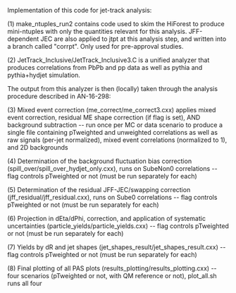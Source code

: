 Implementation of this code for jet-track analysis:

(1) make_ntuples_run2 contains code used to skim the HiForest to produce mini-ntuples with only the quantities relevant for this analysis. JFF-dependent JEC are also applied to jtpt at this analysis step, and written into a branch called "corrpt".  Only used for pre-approval studies. 

(2) JetTrack_Inclusive/JetTrack_Inclusive3.C is a unified analyzer that produces correlations from PbPb and pp data as well as pythia and pythia+hydjet simulation.

The output from this analyzer is then (locally) taken through the analysis procedure described in AN-16-298:

(3) Mixed event correction (me_correct/me_correct3.cxx) applies mixed event correction, residual ME shape correction (if flag is set), AND background subtraction -- run once per MC or data scenario to produce a single file containing pTweighted and unweighted correlations as well as raw signals (per-jet normalized), mixed event correlations (normalized to 1), and 2D backgrounds

(4) Determination of the background fluctuation bias correction (spill_over/spill_over_hydjet_only.cxx), runs on SubeNon0 correlations -- flag controls pTweighted or not (must be run separately for each)

(5) Determination of the residual JFF-JEC/swapping correction (jff_residual/jff_residual.cxx), runs on Sube0 correlations --  flag controls pTweighted or not (must be run separately for each)

(6) Projection in dEta/dPhi, correction, and application of systematic uncertainties (particle_yields/particle_yields.cxx) --  flag controls pTweighted or not (must be run separately for each)

(7) Yields by dR and jet shapes (jet_shapes_result/jet_shapes_result.cxx) --  flag controls pTweighted or not (must be run separately for each)

(8) Final plotting of all PAS plots (results_plotting/results_plotting.cxx) -- four scenarios (pTweighted or not, with QM reference or not), plot_all.sh runs all four

